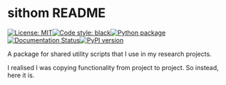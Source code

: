# sithom README

 [![License: MIT](https://img.shields.io/badge/License-MIT-blue.svg)](https://opensource.org/licenses/MIT)<a href="https://github.com/psf/black"><img alt="Code style: black" src="https://img.shields.io/badge/code%20style-black-000000.svg"></a>[![Python package](https://github.com/sdat2/sithom/actions/workflows/python-package.yml/badge.svg)](https://github.com/sdat2/sithom/actions/workflows/python-package.yml)[![Documentation Status](https://readthedocs.org/projects/sithom/badge/?version=latest)](https://sithom.readthedocs.io/en/latest/?badge=latest)[![PyPI version](https://badge.fury.io/py/sithom.svg)](https://badge.fury.io/py/sithom)

A package for shared utility scripts that I use in my research projects.

I realised I was copying functionality from project to project. So instead, here it is.
